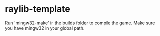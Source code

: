 # raylib-template
Run 'mingw32-make' in the builds folder to compile the game. Make sure you have mingw32 in your global path.
